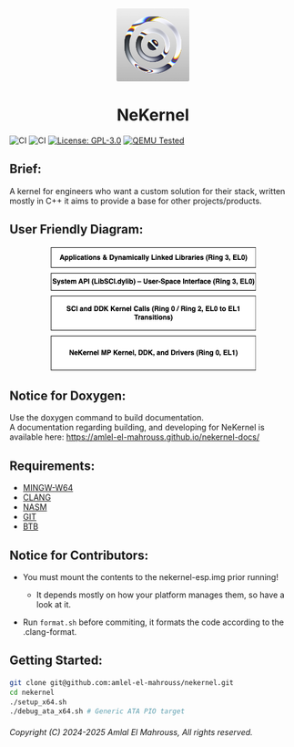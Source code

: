 <!-- Read Me of NeKernel -->

<div align="center">
  <img src="meta/png/nekernel.png" alt="Logo" width="128"/>
  <h1>NeKernel</h1>
</div>

![CI](https://github.com/amlel-el-mahrouss/nekernel/actions/workflows/boot-pio.yml/badge.svg)
![CI](https://github.com/amlel-el-mahrouss/nekernel/actions/workflows/kernel-ahci.yml/badge.svg)
[![License: GPL-3.0](https://img.shields.io/badge/license-GPL--3.0-blue.svg)](LICENSE)
[![QEMU Tested](https://img.shields.io/badge/QEMU-Tested-success)](#)

## Brief:

A kernel for engineers who want a custom solution for their stack, written mostly in C++ it aims to provide a base for other projects/products.

## User Friendly Diagram:

<div align="center">
  <img src="docs/svg/OS_DESIGN.png" alt="Diagram"/>
</div>

## Notice for Doxygen:

Use the doxygen command to build documentation.
<br/>
A documentation regarding building, and developing for NeKernel is available here: https://amlel-el-mahrouss.github.io/nekernel-docs/

## Requirements:

- [MINGW-W64](https://www.mingw-w64.org/)
- [CLANG](https://clang.llvm.org/)
- [NASM](https://nasm.us/)
- [GIT](https://git-scm.com/)
- [BTB](https://github.com/amlel-el-mahrouss/btb)

## Notice for Contributors:

- You must mount the contents to the nekernel-esp.img prior running!
    - It depends mostly on how your platform manages them, so have a look at it.

- Run `format.sh` before commiting, it formats the code according to the .clang-format.

## Getting Started:

```sh
git clone git@github.com:amlel-el-mahrouss/nekernel.git
cd nekernel
./setup_x64.sh
./debug_ata_x64.sh # Generic ATA PIO target
```

###### Copyright (C) 2024-2025 Amlal El Mahrouss, All rights reserved.
